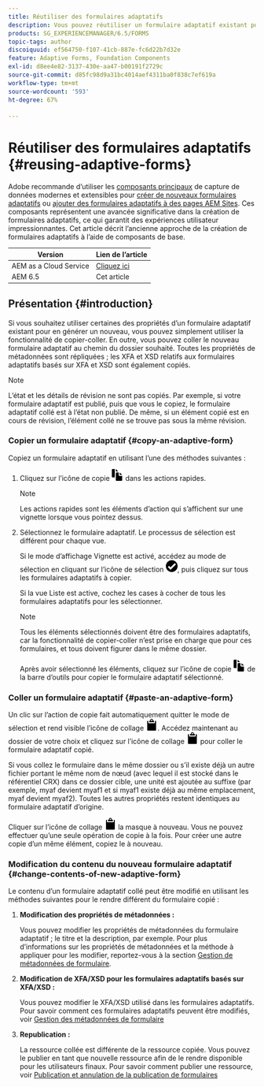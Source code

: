 ```yaml
---
title: Réutiliser des formulaires adaptatifs
description: Vous pouvez réutiliser un formulaire adaptatif existant pour créer de nouveaux formulaires adaptatifs.
products: SG_EXPERIENCEMANAGER/6.5/FORMS
topic-tags: author
discoiquuid: ef564750-f107-41cb-887e-fc6d22b7d32e
feature: Adaptive Forms, Foundation Components
exl-id: d8ee4e82-3137-430e-aa47-b00191f2729c
source-git-commit: d85fc98d9a31bc4014aef4311ba0f838c7ef619a
workflow-type: tm+mt
source-wordcount: '593'
ht-degree: 67%

---
```


# Réutiliser des formulaires adaptatifs {#reusing-adaptive-forms}

<span class="preview"> Adobe recommande d’utiliser les [composants principaux](https://experienceleague.adobe.com/docs/experience-manager-core-components/using/adaptive-forms/introduction.html?lang=fr) de capture de données modernes et extensibles pour [créer de nouveaux formulaires adaptatifs](/help/forms/using/create-an-adaptive-form-core-components.md) ou [ajouter des formulaires adaptatifs à des pages AEM Sites](/help/forms/using/create-or-add-an-adaptive-form-to-aem-sites-page.md). Ces composants représentent une avancée significative dans la création de formulaires adaptatifs, ce qui garantit des expériences utilisateur impressionnantes. Cet article décrit l’ancienne approche de la création de formulaires adaptatifs à l’aide de composants de base. </span>

| Version | Lien de l’article |
| -------- | ---------------------------- |
| AEM as a Cloud Service | [Cliquez ici](https://experienceleague.adobe.com/docs/experience-manager-cloud-service/content/forms/adaptive-forms-authoring/authoring-adaptive-forms-foundation-components/manage-metadata/reusing-adaptive-forms.html) |
| AEM 6.5 | Cet article |

## Présentation {#introduction}

Si vous souhaitez utiliser certaines des propriétés d’un formulaire adaptatif existant pour en générer un nouveau, vous pouvez simplement utiliser la fonctionnalité de copier-coller. En outre, vous pouvez coller le nouveau formulaire adaptatif au chemin du dossier souhaité. Toutes les propriétés de métadonnées sont répliquées ; les XFA et XSD relatifs aux formulaires adaptatifs basés sur XFA et XSD sont également copiés.

>[!NOTE]
>
>L’état et les détails de révision ne sont pas copiés. Par exemple, si votre formulaire adaptatif est publié, puis que vous le copiez, le formulaire adaptatif collé est à l’état non publié. De même, si un élément copié est en cours de révision, l’élément collé ne se trouve pas sous la même révision.

### Copier un formulaire adaptatif {#copy-an-adaptive-form}

Copiez un formulaire adaptatif en utilisant l’une des méthodes suivantes :

1. Cliquez sur l’icône de copie ![aem6forms_copy](assets/aem6forms_copy.png) dans les actions rapides.

   >[!NOTE]
   >
   >Les actions rapides sont les éléments d’action qui s’affichent sur une vignette lorsque vous pointez dessus.

1. Sélectionnez le formulaire adaptatif. Le processus de sélection est différent pour chaque vue.

   Si le mode d’affichage Vignette est activé, accédez au mode de sélection en cliquant sur l’icône de sélection ![aem6forms_check-circle](assets/aem6forms_check-circle.png), puis cliquez sur tous les formulaires adaptatifs à copier.

   Si la vue Liste est active, cochez les cases à cocher de tous les formulaires adaptatifs pour les sélectionner.

   >[!NOTE]
   >
   >Tous les éléments sélectionnés doivent être des formulaires adaptatifs, car la fonctionnalité de copier-coller n’est prise en charge que pour ces formulaires, et tous doivent figurer dans le même dossier.

   Après avoir sélectionné les éléments, cliquez sur l’icône de copie ![aem6forms_copy](assets/aem6forms_copy.png) de la barre d’outils pour copier le formulaire adaptatif sélectionné.

### Coller un formulaire adaptatif {#paste-an-adaptive-form}

Un clic sur l’action de copie fait automatiquement quitter le mode de sélection et rend visible l’icône de collage ![aem6forms_paste](assets/aem6forms_paste.png). Accédez maintenant au dossier de votre choix et cliquez sur l’icône de collage ![aem6forms_paste](assets/aem6forms_paste.png) pour coller le formulaire adaptatif copié.

Si vous collez le formulaire dans le même dossier ou s’il existe déjà un autre fichier portant le même nom de nœud (avec lequel il est stocké dans le référentiel CRX) dans ce dossier cible, une unité est ajoutée au suffixe (par exemple, myaf devient myaf1 et si myaf1 existe déjà au même emplacement, myaf devient myaf2). Toutes les autres propriétés restent identiques au formulaire adaptatif d’origine.

Cliquer sur l’icône de collage ![aem6forms_paste](assets/aem6forms_paste.png) la masque à nouveau. Vous ne pouvez effectuer qu’une seule opération de copie à la fois. Pour créer une autre copie d’un même élément, copiez le à nouveau.

### Modification du contenu du nouveau formulaire adaptatif {#change-contents-of-new-adaptive-form}

Le contenu d’un formulaire adaptatif collé peut être modifié en utilisant les méthodes suivantes pour le rendre différent du formulaire copié :

1. **Modification des propriétés de métadonnées :**

   Vous pouvez modifier les propriétés de métadonnées du formulaire adaptatif ; le titre et la description, par exemple. Pour plus d’informations sur les propriétés de métadonnées et la méthode à appliquer pour les modifier, reportez-vous à la section [Gestion de métadonnées de formulaire](/help/forms/using/manage-form-metadata.md).

1. **Modification de XFA/XSD pour les formulaires adaptatifs basés sur XFA/XSD :**

   Vous pouvez modifier le XFA/XSD utilisé dans les formulaires adaptatifs. Pour savoir comment ces formulaires adaptatifs peuvent être modifiés, voir [Gestion des métadonnées de formulaire](/help/forms/using/manage-form-metadata.md)

1. **Republication :**

   La ressource collée est différente de la ressource copiée. Vous pouvez le publier en tant que nouvelle ressource afin de le rendre disponible pour les utilisateurs finaux. Pour savoir comment publier une ressource, voir [Publication et annulation de la publication de formulaires](/help/forms/using/publishing-unpublishing-forms.md)
